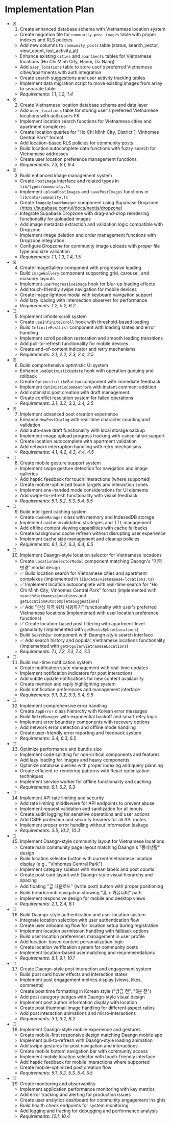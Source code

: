 # Implementation Plan

- [x] 1. Create enhanced database schema with Vietnamese location system
  - Create migration file for `community_post_images` table with proper indexes and RLS policies
  - Add new columns to `community_posts` table (status, search_vector, view_count, last_activity_at)
  - Enhance existing `cities` and `apartments` tables for Vietnamese locations (Ho Chi Minh City, Hanoi, Da Nang)
  - Add `user_locations` table to store user's preferred Vietnamese cities/apartments with auth integration
  - Create search suggestions and user activity tracking tables
  - Implement data migration script to move existing images from array to separate table
  - _Requirements: 1.1, 1.2, 1.4_

- [x] 2. Create Vietnamese location database schema and data layer
  - Add `user_locations` table for storing user's preferred Vietnamese locations with auth.users FK
  - Implement location search functions for Vietnamese cities and apartment complexes
  - Create location queries for "Ho Chi Minh City, District 1, Vinhomes Central Park" format
  - Add location-based RLS policies for community posts
  - Build location autocomplete data functions with fuzzy search for Vietnamese addresses
  - Create user location preference management functions
  - _Requirements: 7.3, 8.1, 9.4_

- [x] 3. Build enhanced image management system
  - Create `PostImage` interface and related types in `lib/types/community.ts`
  - Implement `uploadPostImages` and `savePostImages` functions in `lib/data/community.ts`
  - Create `ImageUploadManager` component using Supabase Dropzone (https://supabase.com/ui/docs/nextjs/dropzone)
  - Integrate Supabase Dropzone with drag-and-drop reordering functionality for uploaded images
  - Add image metadata extraction and validation logic compatible with Dropzone
  - Implement image deletion and order management functions with Dropzone integration
  - Configure Dropzone for community image uploads with proper file type and size validation
  - _Requirements: 1.1, 1.3, 1.4, 1.5_

- [x] 4. Create ImageGallery component with progressive loading
  - Build `ImageGallery` component supporting grid, carousel, and masonry layouts
  - Implement `useProgressiveImage` hook for blur-up loading effects
  - Add touch-friendly swipe navigation for mobile devices
  - Create image lightbox modal with keyboard navigation support
  - Add lazy loading with intersection observer for performance
  - _Requirements: 1.2, 5.2, 6.2_

- [ ] 5. Implement infinite scroll system
  - Create `useInfiniteScroll` hook with threshold-based loading
  - Build `InfinitePostList` component with loading states and error handling
  - Implement scroll position restoration and smooth loading transitions
  - Add pull-to-refresh functionality for mobile devices
  - Create end-of-content indicator and retry mechanisms
  - _Requirements: 2.1, 2.2, 2.3, 2.4, 2.5_

- [x] 6. Build comprehensive optimistic UI system
  - Enhance `useOptimisticUpdate` hook with operation queuing and rollback
  - Create `OptimisticLikeButton` component with immediate feedback
  - Implement `OptimisticCommentForm` with instant comment addition
  - Add optimistic post creation with draft management
  - Create conflict resolution system for failed operations
  - _Requirements: 3.1, 3.2, 3.3, 3.4, 3.5_

- [x] 7. Implement advanced post creation experience
  - Enhance `NewPostDialog` with real-time character counting and validation
  - Add auto-save draft functionality with local storage backup
  - Implement image upload progress tracking with cancellation support
  - Create location autocomplete with apartment validation
  - Add network interruption handling with retry mechanisms
  - _Requirements: 4.1, 4.2, 4.3, 4.4, 4.5_

- [ ] 8. Create mobile gesture support system
  - Implement swipe gesture detection for navigation and image galleries
  - Add haptic feedback for touch interactions (where supported)
  - Create mobile-optimized touch targets and interaction zones
  - Implement one-handed mode considerations for UI elements
  - Add swipe-to-refresh functionality with visual feedback
  - _Requirements: 5.1, 5.2, 5.3, 5.4, 5.5_

- [ ] 9. Build intelligent caching system
  - Create `CacheManager` class with memory and IndexedDB storage
  - Implement cache invalidation strategies and TTL management
  - Add offline content viewing capabilities with cache fallbacks
  - Create background cache refresh without disrupting user experience
  - Implement cache size management and cleanup policies
  - _Requirements: 6.1, 6.2, 6.3, 6.4, 6.5_

- [ ] 10. Implement Daangn-style location selector for Vietnamese locations
  - Create `LocationSelectorModal` component matching Daangn's "지역 변경" modal design
  - ✅ Build location search for Vietnamese cities and apartment complexes (implemented in `lib/data/vietnamese-locations.ts`)
  - ✅ Implement location autocomplete with real-time search for "Ho Chi Minh City, Vinhomes Central Park" format (implemented with `searchVietnameseLocations` and `getLocationAutocompleteSuggestions`)
  - ✅ Add "관심 지역 위치 사용하기" functionality with user's preferred Vietnamese locations (implemented with user location preference functions)
  - ✅ Create location-based post filtering with apartment-level granularity (implemented with `getPostsByUserLocations`)
  - Build `SearchBar` component with Daangn-style search interface
  - ✅ Add search history and popular Vietnamese locations functionality (implemented with `getPopularVietnameseLocations`)
  - _Requirements: 7.1, 7.2, 7.3, 7.4, 7.5_

- [ ] 11. Build real-time notification system
  - Create notification state management with real-time updates
  - Implement notification indicators for post interactions
  - Add subtle update notifications for new content availability
  - Create mention and reply highlighting system
  - Build notification preferences and management interface
  - _Requirements: 9.1, 9.2, 9.3, 9.4, 9.5_

- [ ] 12. Implement comprehensive error handling
  - Create `AppError` class hierarchy with Korean error messages
  - Build `RetryManager` with exponential backoff and smart retry logic
  - Implement error boundary components with recovery options
  - Add network error detection and offline mode handling
  - Create user-friendly error reporting and feedback system
  - _Requirements: 3.4, 6.3, 6.5_

- [ ] 13. Optimize performance and bundle size
  - Implement code splitting for non-critical components and features
  - Add lazy loading for images and heavy components
  - Optimize database queries with proper indexing and query planning
  - Create efficient re-rendering patterns with React optimization techniques
  - Implement service worker for offline functionality and caching
  - _Requirements: 6.1, 6.2, 6.3_

- [ ] 14. Implement API rate limiting and security
  - Add rate limiting middleware for API endpoints to prevent abuse
  - Implement request validation and sanitization for all inputs
  - Create audit logging for sensitive operations and user actions
  - Add CSRF protection and security headers for all API routes
  - Implement proper error handling without information leakage
  - _Requirements: 3.5, 10.2, 10.3_

- [ ] 15. Implement Daangn-style community layout for Vietnamese locations
  - Create main community page layout matching Daangn's "동네생활" design
  - Build location selector button with current Vietnamese location display (e.g., "Vinhomes Central Park")
  - Implement category sidebar with Korean labels and post counts
  - Create post card layout with Daangn-style visual hierarchy and spacing
  - Add floating "글 다운로드" (write post) button with proper positioning
  - Build breadcrumb navigation showing "홈 > 커뮤니티" path
  - Implement responsive design for mobile and desktop views
  - _Requirements: 2.1, 2.4, 8.1_

- [ ] 16. Build Daangn-style authentication and user location system
  - Integrate location selection with user authentication flow
  - Create user onboarding flow for location setup during registration
  - Implement location permission handling with fallback options
  - Build user location preferences management in user profile
  - Add location-based content personalization logic
  - Create location verification system for community posts
  - Implement location-based user matching and recommendations
  - _Requirements: 8.1, 9.1, 10.1_

- [ ] 17. Create Daangn-style post interaction and engagement system
  - Build post card hover effects and interaction states
  - Implement post engagement metrics display (views, likes, comments)
  - Create post time formatting in Korean style ("방금 전", "5분 전")
  - Add post category badges with Daangn-style visual design
  - Implement post author information display with location
  - Create post thumbnail image handling for different aspect ratios
  - Add post interaction animations and micro-interactions
  - _Requirements: 3.1, 3.2, 8.2_

- [ ] 18. Implement Daangn-style mobile experience and gestures
  - Create mobile-first responsive design matching Daangn mobile app
  - Implement pull-to-refresh with Daangn-style loading animation
  - Add swipe gestures for post navigation and interactions
  - Create mobile bottom navigation bar with community access
  - Implement mobile location selector with touch-friendly interface
  - Add haptic feedback for mobile interactions where supported
  - Create mobile-optimized post creation flow
  - _Requirements: 5.1, 5.2, 5.3, 5.4, 5.5_

- [ ] 19. Create monitoring and observability
  - Implement application performance monitoring with key metrics
  - Add error tracking and alerting for production issues
  - Create user analytics dashboard for community engagement insights
  - Build health check endpoints for system monitoring
  - Add logging and tracing for debugging and performance analysis
  - _Requirements: 10.1, 10.4_
